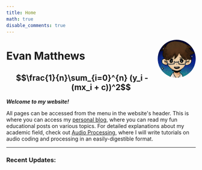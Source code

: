 ```yaml
---
title: Home
math: true
disable_comments: true
---
```



<img src="img/profile2.png" style="max-width:20%;min-width:40px;float:right; border-radius:50%;" alt="picture" />

# Evan Matthews

## $$\frac{1}{n}\sum_{i=0}^{n} (y_i - (mx_i + c))^2$$

<i>**Welcome to my website!**</i>

All pages can be accessed from the menu in the website's header. This is where you can access my [personal blog](/note/), where you can read my fun educational posts on various topics. For detailed explanations about my academic field, check out [Audio Processing](/post/), where I will write tutorials on audio coding and processing in an easily-digestible format.

<hr>
<div class="container">
    <py-script src="indexcode.py" std-out="output">
    </py-script>
</div>

### Recent Updates:

<div id="output"></div>